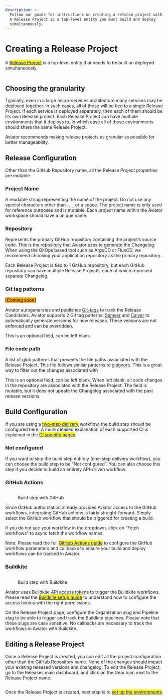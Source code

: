 ```yaml
---
description: >-
  Follow our guide for instructions on creating a release project with examples.
  A Release Project is a top-level entity you must build and deploy
  simultaneously.
---
```


# Creating a Release Project

A [<mark style="color:blue;">Release Project</mark>](../concepts/terminology.md#release-project) is a top-level entity that needs to be built an deployed simultaneously.

<figure><img src="../../.gitbook/assets/Screenshot 2024-07-07 at 7.56.08 AM.png" alt=""><figcaption></figcaption></figure>

## Choosing the granularity

Typically, even in a large micro-services architecture many services may be deployed together. In such cases, all of those will be tied to a single Release Project. If each service is deployed separately, then each of them should be it’s own Release project. Each Release Project can have multiple environments that it deploys to, in which case all of those environments should share the same Release Project.

Aviator recommends making release projects as granular as possible for better manageability.

## Release Configuration

Other than the GitHub Repository name, all the Release Project properties are mutable.

### Project Name

A readable string representing the name of the project. Do not use any special characters other than `-`, `_` or a space. The project name is only used for reference purposes and is mutable. Each project name within the Aviator workspace should have a unique name.

### Repository

Represents the primary GitHub repository containing the project’s source code. This is the repository that Aviator uses to generate the Changelog. When using the GitOps based tool such as ArgoCD or FluxCD, we recommend choosing your application repository as the primary repository.

Each Release Project is tied to 1 GitHub repository, but each GitHub repository can have multiple Release Projects, each of which represent separate Changelog.

### Git tag patterns

<mark style="background-color:orange;">\[Coming soon]</mark>

Aviator autogenerates and publishes [Git-tags](https://git-scm.com/book/en/v2/Git-Basics-Tagging) to track the Release Candidates. Aviator supports 2 Git tag patterns: [Semver](https://semver.org/) and [Calver](https://calver.org/) to automatically generate versions for new releases. These versions are not enforced and can be overridden.

This is an optional field, can be left blank.

### File code path

A list of glob patterns that presents the file paths associated with the Release Project. This file follows similar patterns to [gitignore](https://git-scm.com/docs/gitignore#_pattern_format). This is a great way to filter out the changes associated with

This is an optional field, can be left blank. When left blank, all code changes in the repository are associated with the Release Project. The field is mutable, but it does not update the Changelog associated with the past release versions.

## Build Configuration

If you are using a [<mark style="color:blue;">two-step delivery</mark>](../concepts/two-step-delivery.md) workflow, the build step should be configured here. A more detailed explanation of each supported CI is explained in the [<mark style="color:blue;">CI specific pages</mark>](working-with-your-ci-cd/).

### Not configured

If you want to skip the build step entirely (one-step delivery workflow), you can choose the build step to be “Not configured”. You can also choose this step if you decide to build an entirely API-driven workflow.

### GitHub Actions

<figure><img src="../../.gitbook/assets/Screenshot 2024-07-07 at 8.36.43 AM.png" alt=""><figcaption><p>Build step with GitHub</p></figcaption></figure>

Since GitHub authorization already provides Aviator access to the GitHub workflows, integrating GitHub actions is fairly straight-forward. Simply select the GitHub workflow that should be triggered for creating a build.

If you do not see your workflow in the dropdown, click on “Fetch workflows” to async fetch the workflow names.

Note: Please read the full [<mark style="color:blue;">GitHub Actions guide</mark>](working-with-your-ci-cd/github-actions-workflow.md) to configure the GitHub workflow parameters and callbacks to ensure your build and deploy workflows can be tracked in Aviator.

### Buildkite

<figure><img src="../../.gitbook/assets/Screenshot 2024-07-07 at 9.16.53 AM.png" alt=""><figcaption><p>Build step with Buildkite</p></figcaption></figure>

Aviator uses Buildkite [API access tokens](https://buildkite.com/docs/apis/managing-api-tokens) to trigger the Buildkite workflows. Please read the [<mark style="color:blue;">Buildkite setup guide</mark>](working-with-your-ci-cd/buildkite-workflow.md) to understand how to configure the access tokens with the right permissions.

On the Release Project page, configure the Organization slug and Pipeline slug to be able to trigger and track the Buildkite pipelines. Please note that these slugs are case sensitive. No callbacks are necessary to track the workflows in Aviator with Buildkite.

## Editing a Release Project

Once a Release Project is created, you can edit all the project configuration other than the GitHub Repository name. None of the changes should impact your existing released versions and changelog. To edit the Release Project, go to the Releases main dashboard, and click on the Gear icon next to the Release Project name.

<figure><img src="../../.gitbook/assets/Screenshot 2024-07-07 at 9.21.49 AM.png" alt=""><figcaption></figcaption></figure>

Once the Release Project is created, next step is to [<mark style="color:blue;">set up the environments</mark>](configuring-environments.md).
